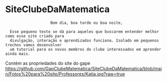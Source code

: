 # SiteClubeDaMatematica

                        Bom dia, boa tarde ou boa noite,
                        
      Esse pequeno texto se dá para aqueles que buscarem entender melhor como esse site criado para
      divulgação, interação e aprendizados funciona. Isolado em pequenos trechos vamos desenvolver 
      um tutorial para os novos membros do clube interessados em aprender ainda mais. 

Contém as propriedades do site do gape
https://github.com/GapClubeMatematica/SiteClubeDaMatematica/blob/main/Fotos%20para%20site/Professores/Katia.jpg?raw=true
